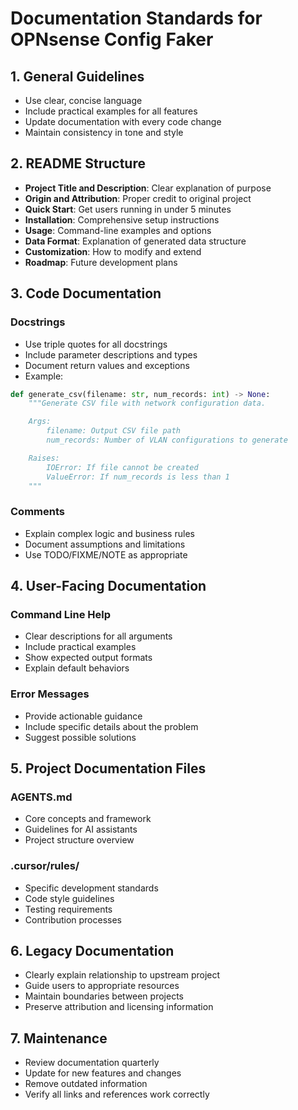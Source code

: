 # Documentation Standards for OPNsense Config Faker

## 1. General Guidelines

- Use clear, concise language
- Include practical examples for all features
- Update documentation with every code change
- Maintain consistency in tone and style

## 2. README Structure

- **Project Title and Description**: Clear explanation of purpose
- **Origin and Attribution**: Proper credit to original project
- **Quick Start**: Get users running in under 5 minutes
- **Installation**: Comprehensive setup instructions
- **Usage**: Command-line examples and options
- **Data Format**: Explanation of generated data structure
- **Customization**: How to modify and extend
- **Roadmap**: Future development plans

## 3. Code Documentation

### Docstrings

- Use triple quotes for all docstrings
- Include parameter descriptions and types
- Document return values and exceptions
- Example:

```python
def generate_csv(filename: str, num_records: int) -> None:
    """Generate CSV file with network configuration data.

    Args:
        filename: Output CSV file path
        num_records: Number of VLAN configurations to generate

    Raises:
        IOError: If file cannot be created
        ValueError: If num_records is less than 1
    """
```

### Comments

- Explain complex logic and business rules
- Document assumptions and limitations
- Use TODO/FIXME/NOTE as appropriate

## 4. User-Facing Documentation

### Command Line Help

- Clear descriptions for all arguments
- Include practical examples
- Show expected output formats
- Explain default behaviors

### Error Messages

- Provide actionable guidance
- Include specific details about the problem
- Suggest possible solutions

## 5. Project Documentation Files

### AGENTS.md

- Core concepts and framework
- Guidelines for AI assistants
- Project structure overview

### .cursor/rules/

- Specific development standards
- Code style guidelines
- Testing requirements
- Contribution processes

## 6. Legacy Documentation

- Clearly explain relationship to upstream project
- Guide users to appropriate resources
- Maintain boundaries between projects
- Preserve attribution and licensing information

## 7. Maintenance

- Review documentation quarterly
- Update for new features and changes
- Remove outdated information
- Verify all links and references work correctly
